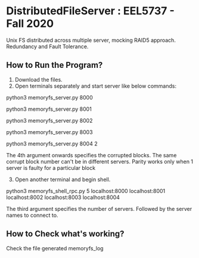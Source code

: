 # DistributedFileServer : EEL5737 - Fall 2020
Unix FS distributed across multiple server, mocking RAID5 approach. Redundancy and Fault Tolerance.

## How to Run the Program?
1. Download the files. 
2. Open terminals separately and start server like below commands: 

  python3 memoryfs_server.py 8000
  
  python3 memoryfs_server.py 8001
  
  python3 memoryfs_server.py 8002
  
  python3 memoryfs_server.py 8003
  
  python3 memoryfs_server.py 8004 2
  
  The 4th argument onwards specifies the corrupted blocks. The same corrupt block number can't be in different servers. Parity works only when 1 server is faulty for a particular block
  
3. Open another terminal and begin shell. 

  python3 memoryfs_shell_rpc.py 5 localhost:8000 localhost:8001 localhost:8002 localhost:8003 localhost:8004
  
  The third argument specifies the number of servers. Followed by the server names to connect to. 

## How to Check what's working?

Check the file generated memoryfs_log
